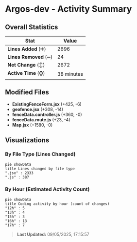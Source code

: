 # Argos-dev - Activity Summary 

## Overall Statistics

| Stat                   | Value                                                             |
| ---------------------- | ----------------------------------------------------------------- |
| **Lines Added** (➕)   | 2696                                          |
| **Lines Removed** (➖) | 24                                        |
| **Net Change** (↕)    | 2672                |
| **Active Time** (⌚)   | 38 minutes |


## Modified Files
- **ExistingFenceForm.jsx** (+425, -6)
- **geofence.jsx** (+308, -14)
- **fenceData.controller.js** (+360, -0)
- **fenceData.route.js** (+23, -4)
- **Map.jsx** (+1580, -0)

## Visualizations

### By File Type (Lines Changed)

```mermaid
pie showData
title Lines changed by file type
".jsx" : 2333
".js" : 387
```

### By Hour (Estimated Activity Count)

```mermaid
pie showData
title Coding activity by hour (count of changes)
"12h" : 5
"13h" : 4
"15h" : 3
"16h" : 13
"17h" : 7
```


> **Last Updated:** 09/05/2025, 17:15:57